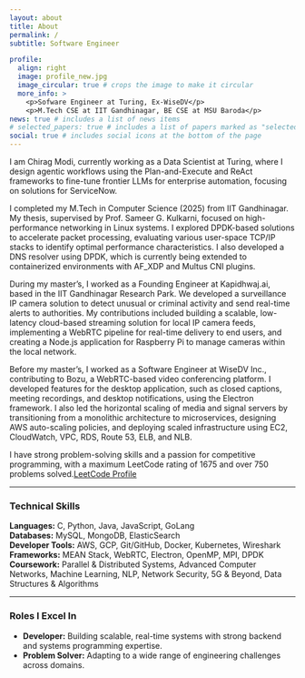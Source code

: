 ```yaml
---
layout: about
title: About
permalink: /
subtitle: Software Engineer 

profile:
  align: right
  image: profile_new.jpg
  image_circular: true # crops the image to make it circular
  more_info: >
    <p>Sofware Engineer at Turing, Ex-WiseDV</p>
    <p>M.Tech CSE at IIT Gandhinagar, BE CSE at MSU Baroda</p>
news: true # includes a list of news items
# selected_papers: true # includes a list of papers marked as "selected={true}"
social: true # includes social icons at the bottom of the page
---
```



I am Chirag Modi, currently working as a Data Scientist at Turing, where I design agentic workflows using the Plan-and-Execute and ReAct frameworks to fine-tune frontier LLMs for enterprise automation, focusing on solutions for ServiceNow.

I completed my M.Tech in Computer Science (2025) from IIT Gandhinagar. My thesis, supervised by Prof. Sameer G. Kulkarni, focused on high-performance networking in Linux systems. I explored DPDK-based solutions to accelerate packet processing, evaluating various user-space TCP/IP stacks to identify optimal performance characteristics. I also developed a DNS resolver using DPDK, which is currently being extended to containerized environments with AF_XDP and Multus CNI plugins.

During my master’s, I worked as a Founding Engineer at Kapidhwaj.ai, based in the IIT Gandhinagar Research Park. We developed a surveillance IP camera solution to detect unusual or criminal activity and send real-time alerts to authorities. My contributions included building a scalable, low-latency cloud-based streaming solution for local IP camera feeds, implementing a WebRTC pipeline for real-time delivery to end users, and creating a Node.js application for Raspberry Pi to manage cameras within the local network.

Before my master’s, I worked as a Software Engineer at WiseDV Inc., contributing to Bozu, a WebRTC-based video conferencing platform. I developed features for the desktop application, such as closed captions, meeting recordings, and desktop notifications, using the Electron framework. I also led the horizontal scaling of media and signal servers by transitioning from a monolithic architecture to microservices, designing AWS auto-scaling policies, and deploying scaled infrastructure using EC2, CloudWatch, VPC, RDS, Route 53, ELB, and NLB.

I have strong problem-solving skills and a passion for competitive programming, with a maximum LeetCode rating of 1675 and over 750 problems solved.[LeetCode Profile](https://leetcode.com/u/chiragmodi2207/)

---

### Technical Skills
**Languages:** C, Python, Java, JavaScript, GoLang  
**Databases:** MySQL, MongoDB, ElasticSearch  
**Developer Tools:** AWS, GCP, Git/GitHub, Docker, Kubernetes, Wireshark  
**Frameworks:** MEAN Stack, WebRTC, Electron, OpenMP, MPI, DPDK  
**Coursework:** Parallel & Distributed Systems, Advanced Computer Networks, Machine Learning, NLP, Network Security, 5G & Beyond, Data Structures & Algorithms

---

### Roles I Excel In
- **Developer:** Building scalable, real-time systems with strong backend and systems programming expertise.  
- **Problem Solver:** Adapting to a wide range of engineering challenges across domains.










<!-- Write your biography here. Tell the world about yourself. Link to your favorite [subreddit](http://reddit.com). You can put a picture in, too. The code is already in, just name your picture `prof_pic.jpg` and put it in the `img/` folder.

Put your address / P.O. box / other info right below your picture. You can also disable any of these elements by editing `profile` property of the YAML header of your `_pages/about.md`. Edit `_bibliography/papers.bib` and Jekyll will render your [publications page](/al-folio/publications/) automatically.

Link to your social media connections, too. This theme is set up to use [Font Awesome icons](https://fontawesome.com/) and [Academicons](https://jpswalsh.github.io/academicons/), like the ones below. Add your Facebook, Twitter, LinkedIn, Google Scholar, or just disable all of them. -->

